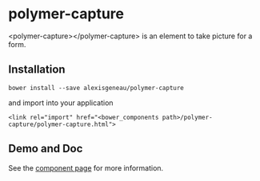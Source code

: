 # polymer-capture

&lt;polymer-capture&gt;&lt;/polymer-capture&gt; is an element to take picture for a form.


## Installation
```
bower install --save alexisgeneau/polymer-capture
```

and import into your application
```
<link rel="import" href="<bower_components path>/polymer-capture/polymer-capture.html">
```

## Demo and Doc
See the [component page](http://alexisgeneau.github.io/polymer-capture) for more information.
